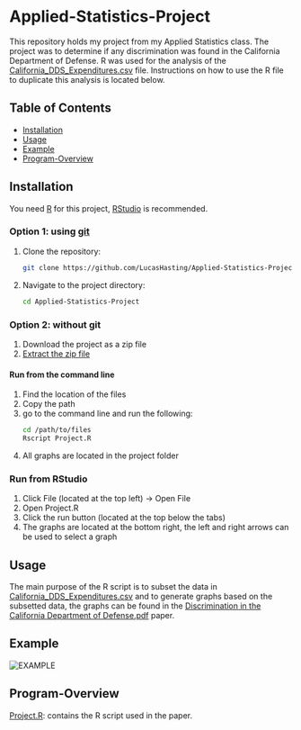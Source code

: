 # Applied-Statistics-Project

This repository holds my project from my Applied Statistics class. The project was to determine if any discrimination was found in the California Department of Defense. R was used for the analysis of the [California_DDS_Expenditures.csv]() file. Instructions on how to use the R file to duplicate this analysis is located below.

## Table of Contents

- [Installation](#installation)
- [Usage](#usage)
- [Example](#example)
- [Program-Overview](#program-overview)

## Installation

You need [R](https://rstudio-education.github.io/hopr/starting.html) for this project, [RStudio](https://rstudio-education.github.io/hopr/starting.html) is recommended.

### Option 1: using [git](https://git-scm.com/downloads)
1. Clone the repository:

    ```sh
    git clone https://github.com/LucasHasting/Applied-Statistics-Project.git
    ```

2. Navigate to the project directory:

    ```sh
    cd Applied-Statistics-Project
    ```
    
### Option 2: without git
1. Download the project as a zip file
2. [Extract the zip file](https://www.wikihow.com/Unzip-a-File)

#### Run from the command line
1. Find the location of the files
2. Copy the path
3. go to the command line and run the following:
   ```sh
   cd /path/to/files
   Rscript Project.R
   ```
4. All graphs are located in the project folder

### Run from RStudio
1. Click File (located at the top left) -> Open File
2. Open Project.R
3. Click the run button (located at the top below the tabs)
4. The graphs are located at the bottom right, the left and right arrows can be used to select a graph

## Usage

The main purpose of the R script is to subset the data in [California_DDS_Expenditures.csv](https://github.com/LucasHasting/Applied-Statistics-Project/blob/main/Discrimination%20in%20the%20California%20Department%20of%20Defense.pdf) and to generate graphs based on the subsetted data, the graphs can be found in the [Discrimination in the California Department of Defense.pdf](https://github.com/LucasHasting/Applied-Statistics-Project/blob/main/Discrimination%20in%20the%20California%20Department%20of%20Defense.pdf) paper.

## Example

![EXAMPLE](example.png)

## Program-Overview

[Project.R](https://github.com/LucasHasting/Applied-Statistics-Project/blob/main/Project.R): contains the R script used in the paper.  
